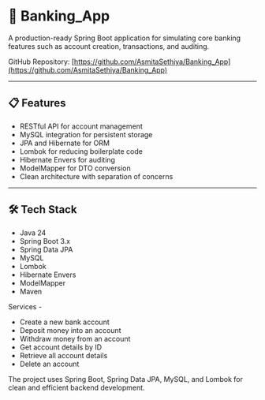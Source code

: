 # 🏦 Banking_App

A production-ready Spring Boot application for simulating core banking features such as account creation, transactions, and auditing.

GitHub Repository: [https://github.com/AsmitaSethiya/Banking_App](https://github.com/AsmitaSethiya/Banking_App)

---

## 📋 Features

- RESTful API for account management
- MySQL integration for persistent storage
- JPA and Hibernate for ORM
- Lombok for reducing boilerplate code
- Hibernate Envers for auditing
- ModelMapper for DTO conversion
- Clean architecture with separation of concerns

---

## 🛠 Tech Stack

- Java 24
- Spring Boot 3.x
- Spring Data JPA
- MySQL
- Lombok
- Hibernate Envers
- ModelMapper
- Maven

  
Services - 
- Create a new bank account
- Deposit money into an account
- Withdraw money from an account
- Get account details by ID
- Retrieve all account details
- Delete an account

The project uses Spring Boot, Spring Data JPA, MySQL, and Lombok for clean and efficient backend development.
